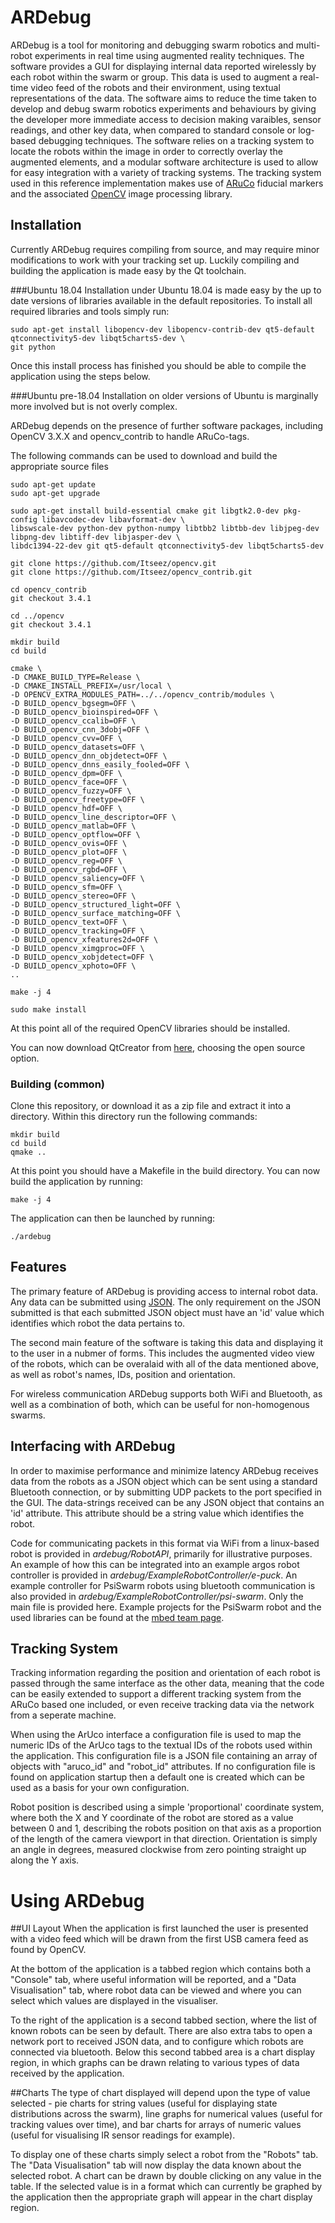 # ARDebug
ARDebug is a tool for monitoring and debugging swarm robotics and multi-robot experiments in real time using augmented reality techniques. The software provides a GUI for displaying internal data reported wirelessly by each robot within the swarm or group. This data is used to augment a real-time video feed of the robots and their environment, using textual representations of the data. The software aims to reduce the time taken to develop and debug swarm robotics experiments and behaviours by giving the developer more immediate access to decision making varaibles, sensor readings, and other key data, when compared to standard console or log-based debugging techniques. The software relies on a tracking system to locate the robots within the image in order to correctly overlay the augmented elements, and a modular software architecture is used to allow for easy integration with a variety of tracking systems. The tracking system used in this reference implementation makes use of [ARuCo](https://www.uco.es/investiga/grupos/ava/node/26) fiducial markers and the associated [OpenCV](https://docs.opencv.org/3.1.0/d5/dae/tutorial_aruco_detection.html) image processing library.

## Installation
Currently ARDebug requires compiling from source, and may require minor modifications to work with your tracking set up. Luckily compiling and building the application is made easy by the Qt toolchain.

###Ubuntu 18.04
Installation under Ubuntu 18.04 is made easy by the up to date versions of libraries available in the default repositories. To install all required libraries and tools simply run:

```
sudo apt-get install libopencv-dev libopencv-contrib-dev qt5-default qtconnectivity5-dev libqt5charts5-dev \
git python
```

Once this install process has finished you should be able to compile the application using the steps below.

###Ubuntu pre-18.04
Installation on older versions of Ubuntu is marginally more involved but is not overly complex.

ARDebug depends on the presence of further software packages, including OpenCV 3.X.X and opencv_contrib to handle ARuCo-tags.

The following commands can be used to download and build the appropriate source files

```
sudo apt-get update
sudo apt-get upgrade

sudo apt-get install build-essential cmake git libgtk2.0-dev pkg-config libavcodec-dev libavformat-dev \
libswscale-dev python-dev python-numpy libtbb2 libtbb-dev libjpeg-dev libpng-dev libtiff-dev libjasper-dev \
libdc1394-22-dev git qt5-default qtconnectivity5-dev libqt5charts5-dev

git clone https://github.com/Itseez/opencv.git
git clone https://github.com/Itseez/opencv_contrib.git

cd opencv_contrib
git checkout 3.4.1

cd ../opencv
git checkout 3.4.1

mkdir build
cd build

cmake \
-D CMAKE_BUILD_TYPE=Release \
-D CMAKE_INSTALL_PREFIX=/usr/local \
-D OPENCV_EXTRA_MODULES_PATH=../../opencv_contrib/modules \
-D BUILD_opencv_bgsegm=OFF \
-D BUILD_opencv_bioinspired=OFF \
-D BUILD_opencv_ccalib=OFF \
-D BUILD_opencv_cnn_3dobj=OFF \
-D BUILD_opencv_cvv=OFF \
-D BUILD_opencv_datasets=OFF \
-D BUILD_opencv_dnn_objdetect=OFF \
-D BUILD_opencv_dnns_easily_fooled=OFF \
-D BUILD_opencv_dpm=OFF \
-D BUILD_opencv_face=OFF \
-D BUILD_opencv_fuzzy=OFF \
-D BUILD_opencv_freetype=OFF \
-D BUILD_opencv_hdf=OFF \
-D BUILD_opencv_line_descriptor=OFF \
-D BUILD_opencv_matlab=OFF \
-D BUILD_opencv_optflow=OFF \
-D BUILD_opencv_ovis=OFF \
-D BUILD_opencv_plot=OFF \
-D BUILD_opencv_reg=OFF \
-D BUILD_opencv_rgbd=OFF \
-D BUILD_opencv_saliency=OFF \
-D BUILD_opencv_sfm=OFF \
-D BUILD_opencv_stereo=OFF \
-D BUILD_opencv_structured_light=OFF \
-D BUILD_opencv_surface_matching=OFF \
-D BUILD_opencv_text=OFF \
-D BUILD_opencv_tracking=OFF \
-D BUILD_opencv_xfeatures2d=OFF \
-D BUILD_opencv_ximgproc=OFF \
-D BUILD_opencv_xobjdetect=OFF \
-D BUILD_opencv_xphoto=OFF \
..

make -j 4

sudo make install
```

At this point all of the required OpenCV libraries should be installed.

You can now download QtCreator from [here](https://www.qt.io/download), choosing the open source option.

### Building (common)
Clone this repository, or download it as a zip file and extract it into a directory. Within this directory run the following commands:

```
mkdir build
cd build
qmake ..
```

At this point you should have a Makefile in the build directory. You can now build the application by running:

```
make -j 4
```

The application can then be launched by running:

```
./ardebug
```

## Features
The primary feature of ARDebug is providing access to internal robot data. Any data can be submitted using [JSON](https://www.json.org/). The only requirement on the JSON submitted is that each submitted JSON object must have an 'id' value which identifies which robot the data pertains to.

The second main feature of the software is taking this data and displaying it to the user in a nubmer of forms. This includes the augmented video view of the robots, which can be overalaid with all of the data mentioned above, as well as robot's names, IDs, position and orientation. 

For wireless communication ARDebug supports both WiFi and Bluetooth, as well as a combination of both, which can be useful for non-homogenous swarms.

## Interfacing with ARDebug
In order to maximise performance and minimize latency ARDebug receives data from the robots as a JSON object which can be sent using a standard Bluetooth connection, or by submitting UDP packets to the port specified in the GUI. The data-strings received can be any JSON object that contains an 'id' attribute. This attribute should be a string value which identifies the robot.

Code for communicating packets in this format via WiFi from a linux-based robot is provided in <i>ardebug/RobotAPI</i>, primarily for illustrative purposes. An example of how this can be integrated into an example argos robot controller is provided in <i>ardebug/ExampleRobotController/e-puck</i>. An example controller for PsiSwarm robots using bluetooth communication is also provided in <i>ardebug/ExampleRobotController/psi-swarm</i>. Only the main file is provided here. Example projects for the PsiSwarm robot and the used libraries can be found at the [mbed team page](http://os.mbed.com/teams/Psi-Swarm-Robot/).

## Tracking System
Tracking information regarding the position and orientation of each robot is passed through the same interface as the other data, meaning that the code can be easily extended to support a different tracking system from the ARuCo based one included, or even receive tracking data via the network from a seperate machine.

When using the ArUco interface a configuration file is used to map the numeric IDs of the ArUco tags to the textual IDs of the robots used within the application. This configuration file is a JSON file containing an array of objects with "aruco_id" and "robot_id" attributes. If no configuration file is found on application startup then a default one is created which can be used as a basis for your own configuration.

Robot position is described using a simple 'proportional' coordinate system, where both the X and Y coordinate of the robot are stored as a value between 0 and 1, describing the robots position on that axis as a proportion of the length of the camera viewport in that direction. Orientation is simply an angle in degrees, measured clockwise from zero pointing straight up along the Y axis.

# Using ARDebug
##UI Layout
When the application is first launched the user is presented with a video feed which will be drawn from the first USB camera feed as found by OpenCV.

At the bottom of the application is a tabbed region which contains both a "Console" tab, where useful information will be reported, and a "Data Visualisation" tab, where robot data can be viewed and where you can select which values are displayed in the visualiser.

To the right of the application is a second tabbed section, where the list of known robots can be seen by default. There are also extra tabs to open a network port to received JSON data, and to configure which robots are connected via bluetooth. Below this second tabbed area is a chart display region, in which graphs can be drawn relating to various types of data received by the application.

##Charts
The type of chart displayed will depend upon the type of value selected - pie charts for string values (useful for displaying state distributions across the swarm), line graphs for numerical values (useful for tracking values over time), and bar charts for arrays of numeric values (useful for visualising IR sensor readings for example).

To display one of these charts simply select a robot from the "Robots" tab. The "Data Visualisation" tab will now display the data known about the selected robot. A chart can be drawn by double clicking on any value in the table. If the selected value is in a format which can currently be graphed by the application then the appropriate graph will appear in the chart display region.